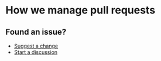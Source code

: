 # How we manage pull requests

## Found an issue?

- [Suggest a change](https://github.com/zoonk/handbook/edit/main/how-we-work/managing-prs.md)
- [Start a discussion](https://github.com/zoonk/handbook/discussions/new)
